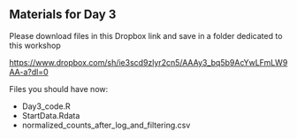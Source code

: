 ## Materials for Day 3

Please download files in this Dropbox link and save in a folder dedicated to this workshop  

https://www.dropbox.com/sh/ie3scd9zlyr2cn5/AAAy3_bq5b9AcYwLFmLW9AA-a?dl=0

Files you should have now:  
- Day3_code.R
- StartData.Rdata
- normalized_counts_after_log_and_filtering.csv
